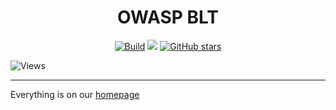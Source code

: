 <h1 align="center"> OWASP BLT </h1>


<p align="center"><a href="https://github.com/OWASP/BLT/actions" rel="noopener noreferrer" target="__blank"><img alt="Build" src="https://github.com/OWASP/BLT/actions/workflows/auto-merge.yml/badge.svg"></a> <a href="https://github.com/OWASP/BLT/blob/main/LICENSE.md" rel="noopener noreferrer"><img src="https://img.shields.io/badge/license-AGPL--3.0-blue"></a>
<a href="https://github.com/OWASP/BLT" rel="noopener noreferrer" target="__blank"><img alt="GitHub stars" src="https://img.shields.io/github/stars/OWASP/BLT?style=social"></a></p>

<img alt="Views" src="https://blt.owasp.org/projects/blt/badge"></a>

-----
Everything is on our <a href="https://blt.owasp.org">homepage</a>
